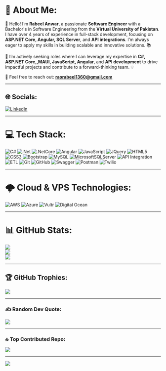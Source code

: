 # 💫 About Me:
👋 Hello! I’m **Rabeel Anwar**, a passionate **Software Engineer** with a Bachelor's in Software Engineering from the **Virtual University of Pakistan**. I have over 4 years of experience in full-stack development, focusing on **ASP.NET Core, Angular, SQL Server**, and **API integrations**. I’m always eager to apply my skills in building scalable and innovative solutions. 📚

🚀 I’m actively seeking roles where I can leverage my expertise in **C#, ASP.NET Core,,MAUI, JavaScript, Angular**, and **API development** to drive impactful projects and contribute to a forward-thinking team. 💡

📧 Feel free to reach out: **raorabeel1360@gmail.com**

---

## 🌐 Socials:
[![LinkedIn](https://img.shields.io/badge/LinkedIn-%230077B5.svg?logo=linkedin&logoColor=white)](https://www.linkedin.com/in/rabeel-anwar)

---

# 💻 Tech Stack:
![C#](https://img.shields.io/badge/c%23-%23239120.svg?style=for-the-badge&logo=csharp&logoColor=white) ![.Net](https://img.shields.io/badge/.NET-5C2D91?style=for-the-badge&logo=.net&logoColor=white) ![.NetCore](https://img.shields.io/badge/.NET%20Core-5C2D91?style=for-the-badge&logo=dotnet&logoColor=white) ![Angular](https://img.shields.io/badge/angular-%23DD0031.svg?style=for-the-badge&logo=angular&logoColor=white) ![JavaScript](https://img.shields.io/badge/javascript-%23323330.svg?style=for-the-badge&logo=javascript&logoColor=%23F7DF1E) ![JQuery](https://img.shields.io/badge/jquery-%230769AD.svg?style=for-the-badge&logo=jquery&logoColor=white) ![HTML5](https://img.shields.io/badge/html5-%23E34F26.svg?style=for-the-badge&logo=html5&logoColor=white) ![CSS3](https://img.shields.io/badge/css3-%231572B6.svg?style=for-the-badge&logo=css3&logoColor=white) ![Bootstrap](https://img.shields.io/badge/bootstrap-%238511FA.svg?style=for-the-badge&logo=bootstrap&logoColor=white) ![MySQL](https://img.shields.io/badge/mysql-4479A1.svg?style=for-the-badge&logo=mysql&logoColor=white) ![MicrosoftSQLServer](https://img.shields.io/badge/Microsoft%20SQL%20Server-CC2927?style=for-the-badge&logo=microsoft%20sql%20server&logoColor=white) ![API Integration](https://img.shields.io/badge/API%20Integration-FF6C37?style=for-the-badge&logo=api&logoColor=white) ![ETL](https://img.shields.io/badge/ETL-4CAF50.svg?style=for-the-badge&logo=etl&logoColor=white) ![Git](https://img.shields.io/badge/git-%23F05033.svg?style=for-the-badge&logo=git&logoColor=white) ![GitHub](https://img.shields.io/badge/github-%23121011.svg?style=for-the-badge&logo=github&logoColor=white) ![Swagger](https://img.shields.io/badge/-Swagger-%23Clojure?style=for-the-badge&logo=swagger&logoColor=white) ![Postman](https://img.shields.io/badge/Postman-FF6C37?style=for-the-badge&logo=postman&logoColor=white) ![Twilio](https://img.shields.io/badge/Twilio-F22F46?style=for-the-badge&logo=Twilio&logoColor=white)

---

# 🌩 Cloud & VPS Technologies:
![AWS](https://img.shields.io/badge/AWS-%23FF9900.svg?style=for-the-badge&logo=amazon-aws&logoColor=white) ![Azure](https://img.shields.io/badge/Azure-0078D4.svg?style=for-the-badge&logo=microsoft-azure&logoColor=white) ![Vultr](https://img.shields.io/badge/Vultr-007BFC.svg?style=for-the-badge&logo=vultr&logoColor=white) ![Digital Ocean](https://img.shields.io/badge/Digital%20Ocean-%230080FF.svg?style=for-the-badge&logo=digitalocean&logoColor=white)

---

# 📊 GitHub Stats:
![](https://github-readme-stats.vercel.app/api?username=RabeelAnwar&theme=dark&hide_border=false&include_all_commits=true&count_private=true)<br/>
![](https://github-readme-streak-stats.herokuapp.com/?user=RabeelAnwar&theme=dark&hide_border=false)<br/>
![](https://github-readme-stats.vercel.app/api/top-langs/?username=RabeelAnwar&theme=dark&hide_border=false&include_all_commits=true&count_private=true&layout=compact)

---

## 🏆 GitHub Trophies:
![](https://github-profile-trophy.vercel.app/?username=RabeelAnwar&theme=radical&no-frame=false&no-bg=false&margin-w=4)

---

### ✍️ Random Dev Quote:
![](https://quotes-github-readme.vercel.app/api?type=horizontal&theme=radical)

---

### 🔝 Top Contributed Repo:
![](https://github-contributor-stats.vercel.app/api?username=RabeelAnwar&limit=5&theme=dark&combine_all_yearly_contributions=true)

---

[![](https://visitcount.itsvg.in/api?id=RabeelAnwar&icon=5&color=3)](https://visitcount.itsvg.in)
